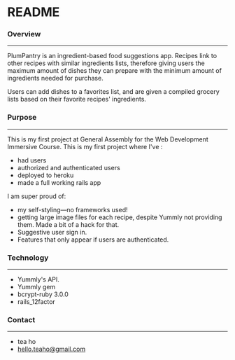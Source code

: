 # README

### Overview
****

PlumPantry is an ingredient-based food suggestions app. Recipes link to other recipes with similar ingredients lists, therefore giving users the maximum amount of dishes they can prepare with the minimum amount of ingredients needed for purchase.

Users can add dishes to a favorites list, and are given a compiled grocery lists based on their favorite recipes' ingredients.

### Purpose
****

This is my first project at General Assembly for the Web Development Immersive Course. 
This is my first project where I've :

*	had users
*	authorized and authenticated users
*	deployed to heroku
*	made a full working rails app

I am super proud of:

*	 my self-styling—no frameworks used!
*	 getting large image files for each recipe, despite Yummly not providing them. Made a bit of a hack for that.
*	 Suggestive user sign in.
*	 Features that only appear if users are authenticated.

### Technology
****

*	Yummly's API.
*	Yummly gem
*	bcrypt-ruby 3.0.0
*	rails_12factor

### Contact
****

*	tea ho 
*	hello.teaho@gmail.com 



	